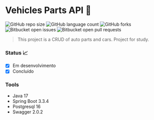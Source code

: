 # Vehicles Parts API 🚗

![GitHub repo size](https://img.shields.io/github/repo-size/iuricode/README-template?style=for-the-badge)
![GitHub language count](https://img.shields.io/github/languages/count/iuricode/README-template?style=for-the-badge)
![GitHub forks](https://img.shields.io/github/forks/iuricode/README-template?style=for-the-badge)
![Bitbucket open issues](https://img.shields.io/bitbucket/issues/iuricode/README-template?style=for-the-badge)
![Bitbucket open pull requests](https://img.shields.io/bitbucket/pr-raw/iuricode/README-template?style=for-the-badge)

> This project is a CRUD of auto parts and cars.
> Project for study. 

### Status 📈
- [x] Em desenvolvimento
- [x] Concluído

### Tools
- Java 17
- Spring Boot 3.3.4
- Postgresql 16
- Swagger 2.0.2
